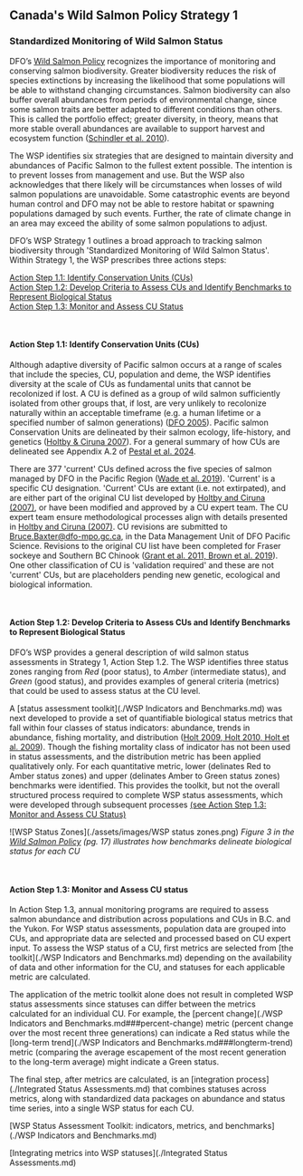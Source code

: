 <br>

## Canada's Wild Salmon Policy Strategy 1
### Standardized Monitoring of Wild Salmon Status 


DFO’s <a href="https://waves-vagues.dfo-mpo.gc.ca/library-bibliotheque/315577.pdf">Wild Salmon Policy</a> recognizes the importance of monitoring and conserving salmon biodiversity. Greater biodiversity reduces the risk of species extinctions by increasing the likelihood that some populations will be able
to withstand changing circumstances. Salmon biodiversity can also buffer overall abundances from periods of environmental change, since some salmon traits are better adapted to different conditions than others. 
This is called the portfolio effect; greater diversity, in theory, means that more stable overall abundances are available to support harvest and ecosystem function ([Schindler et al. 2010](./References.md)). 

The WSP identifies six strategies that are designed to maintain diversity and abundances of Pacific Salmon to the fullest extent possible. The intention is to prevent losses from management and use. But the WSP also acknowledges that 
there likely will be circumstances when losses of wild salmon populations are unavoidable. Some catastrophic events are beyond human control and DFO may not be able to restore habitat or 
spawning populations damaged by such events. Further, the rate of climate change in an area may exceed the ability of some salmon populations to adjust.

DFO’s WSP Strategy 1 outlines a broad approach to tracking salmon biodiversity through 'Standardized Monitoring of Wild Salmon Status'. 
Within Strategy 1, the WSP prescribes three actions steps: 

[Action Step 1.1: Identify Conservation Units (CUs)](#action-step-11-identify-conservation-units-cus)   
[Action Step 1.2: Develop Criteria to Assess CUs and Identify Benchmarks to Represent Biological Status](#action-step-12-develop-criteria-to-assess-cus-and-identify-benchmarks-to-represent-biological-status)   
[Action Step 1.3: Monitor and Assess CU Status](#action-step-13-monitor-and-assess-cu-status)  

<br>

#### Action Step 1.1: Identify Conservation Units (CUs)

Although adaptive diversity of Pacific salmon occurs at a range of scales that include the species, CU, population and deme, the WSP identifies diversity at the scale of CUs as fundamental units that cannot be recolonized if lost. A CU is defined as a group of wild salmon sufficiently isolated from other groups that, if lost, are very unlikely to recolonize naturally within an acceptable timeframe (e.g. a human lifetime or a specified number of salmon generations) ([DFO 2005](./References)). 
Pacific salmon Conservation Units are delineated by their salmon ecology, life-history, and genetics ([Holtby & Ciruna 2007](./References)). For a general summary of how CUs are delineated see Appendix A.2 of [Pestal et al. 2024](./References).

There are 377 'current' CUs defined across the five species of salmon managed by DFO in the Pacific Region ([Wade et al. 2019](./References.md)). 'Current' is a specific CU designation. 'Current' CUs are extant 
(i.e. not extirpated), and are either part of the original CU list developed by <a href="https://waves-vagues.dfo-mpo.gc.ca/library-bibliotheque/334860.pdf">Holtby and Ciruna (2007)</a>, or have been
 modified and approved by a CU expert team. The CU expert team ensure methodological processes align with details presented in <a href="https://waves-vagues.dfo-mpo.gc.ca/library-bibliotheque/334860.pdf">Holtby and Ciruna (2007)</a>. CU revisions are submitted to [Bruce.Baxter@dfo-mpo.gc.ca](rgb(B)), in the Data Management Unit of DFO Pacific Science. Revisions to the original CU list have been completed for Fraser sockeye and Southern BC Chinook ([Grant et al. 2011, Brown et al. 2019](./References.md)). One other classification of CU is 'validation required' and these are not 'current' CUs, but are placeholders pending new genetic, ecological and biological information.

<br>

#### Action Step 1.2: Develop Criteria to Assess CUs and Identify Benchmarks to Represent Biological Status

DFO’s WSP provides a general description of wild salmon status assessments in Strategy 1, Action Step 1.2. The WSP identifies three status zones ranging from _Red_ (poor status), to _Amber_ (intermediate status), 
and _Green_ (good status), and provides examples of general criteria (metrics) that could be used to assess status at the CU level. 

A [status assessment toolkit](./WSP Indicators and Benchmarks.md) was next developed to provide a set of quantifiable 
biological status metrics that fall within four classes of status indicators: abundance, trends in abundance, fishing mortality, and distribution ([Holt 2009, Holt 2010, Holt et al. 2009](./References.md)). Though the fishing mortality class of indicator has not been used in status assessments, and the distribution metric has been applied qualitatively only. For each quantitative metric, lower (delinates Red to Amber status zones) and upper (delinates Amber to Green status zones) benchmarks were identified. This provides the toolkit, but not the overall structured process required to complete WSP status assessments, which were developed through subsequent processes [(see Action Step 1.3: Monitor and Assess CU Status)](#action-step-13-monitor-and-assess-cu-status)


![WSP Status Zones](./assets/images/WSP status zones.png)
*Figure 3 in the <a href="https://waves-vagues.dfo-mpo.gc.ca/library-bibliotheque/315577.pdf">Wild Salmon Policy</a> (pg. 17) illustrates how benchmarks delineate biological status for each CU*

<br>

#### Action Step 1.3: Monitor and Assess CU status

In Action Step 1.3, annual monitoring programs are required to assess salmon abundance and distribution across populations and CUs in B.C. and the Yukon. For WSP status assessments, population data are grouped into CUs, and appropriate data are selected and processed based on CU expert input. To assess the WSP status of a CU, first metrics are selected from [the toolkit](./WSP Indicators and Benchmarks.md) depending on the availability of data and other information for the CU, and statuses for each applicable metric are calculated.

The application of the metric toolkit alone does not result in completed WSP status assessments since statuses can differ between the metrics calculated for an individual CU. For example, the 
[percent change](./WSP Indicators and Benchmarks.md###percent-change) metric (percent change over the most recent three generations) can indicate a Red status while the [long-term trend](./WSP Indicators and Benchmarks.md###longterm-trend) metric (comparing the average escapement of the most recent generation to the long-term average) might indicate a Green status. 

The final step, after metrics are calculated, is an [integration process](./Integrated Status Assessments.md) that combines statuses across metrics, along with standardized data packages on abundance and status time series, into a single WSP status for each CU. 

[WSP Status Assessment Toolkit: indicators, metrics, and benchmarks](./WSP Indicators and Benchmarks.md)

[Integrating metrics into WSP statuses](./Integrated Status Assessments.md)

